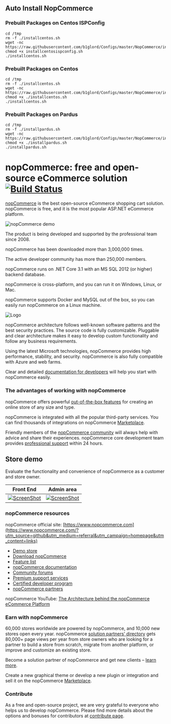 ## Auto Install NopCommerce

### Prebuilt Packages on Centos ISPConfig
```
cd /tmp
rm -f ./installcentos.sh
wget -nc https://raw.githubusercontent.com/b1glord/Configs/master/NopCommerce/installcentos.sh
chmod +x installcentosispconfig.sh
./installcentos.sh
```

### Prebuilt Packages on Centos
```
cd /tmp
rm -f ./installcentos.sh
wget -nc https://raw.githubusercontent.com/b1glord/Configs/master/NopCommerce/installcentos.sh
chmod +x ./installcentos.sh
./installcentos.sh
```

### Prebuilt Packages on Pardus
```
cd /tmp
rm -f ./installpardus.sh
wget -nc https://raw.githubusercontent.com/b1glord/Configs/master/NopCommerce/installpardus.sh
chmod +x ./installpardus.sh
./installpardus.sh
```

nopCommerce: free and open-source eCommerce solution[![Build Status](https://travis-ci.com/nopSolutions/nopCommerce.svg?branch=develop)](https://travis-ci.com/nopSolutions/nopCommerce)
===========

[nopCommerce](https://www.nopcommerce.com/?utm_source=github&utm_medium=content&utm_campaign=homepage) is the best open-source eCommerce shopping cart solution. nopCommerce is free, and it is the most popular ASP.NET eCommerce platform.

![nopCommerce demo](https://www.nopcommerce.com/images/github/responsive_devices_codeplex.png#v1)

The product is being developed and supported by the professional team since 2008.

nopCommerce has been downloaded more than 3,000,000 times.

The active developer community has more than 250,000 members.

nopCommerce runs on .NET Core 3.1 with an MS SQL 2012 (or higher) backend database.

nopCommerce is cross-platform, and you can run it on Windows, Linux, or Mac.

nopCommerce supports Docker and MySQL out of the box, so you can easily run nopCommerce on a Linux machine.

![Logo](https://www.nopcommerce.com/images/github/logos.png#v1)

nopCommerce architecture follows well-known software patterns and the best security practices. The source code is fully customizable. Pluggable and clear architecture makes it easy to develop custom functionality and follow any business requirements.

Using the latest Microsoft technologies, nopCommerce provides high performance, stability, and security. nopCommerce is also fully compatible with Azure and web farms.

Clear and detailed [documentation for developers](https://docs.nopcommerce.com/developer/index.html?utm_source=github&utm_medium=referral&utm_campaign=documentation&utm_content=text) will help you start with nopCommerce easily.


### The advantages of working with nopCommerce ###

nopCommerce offers powerful [out-of-the-box features](https://www.nopcommerce.com/features?utm_source=github&utm_medium=referral&utm_campaign=features&utm_content=text) for creating an online store of any size and type.

nopCommerce is integrated with all the popular third-party services. You can find thousands of integrations on nopCommerce [Marketplace](https://www.nopcommerce.com/marketplace?utm_source=github&utm_medium=referral&utm_campaign=marketplace&utm_content=text).

Friendly members of the [nopCommerce community](https://www.nopcommerce.com/boards?utm_source=github&utm_medium=referral&utm_campaign=forum&utm_content=text) will always help with advice and share their experiences. nopCommerce core development team provides [professional support](https://www.nopcommerce.com/nopcommerce-premium-support-services?utm_source=github&utm_medium=referral&utm_campaign=premium_support&utm_content=text) within 24 hours.


## Store demo ##

Evaluate the functionality and convenience of nopCommerce as a customer and store owner.

Front End | Admin area
----|------
[![ScreenShot](https://www.nopcommerce.com/images/github/public-demo.png#v1)](https://frontend.nopcommerce.com?utm_source=github&utm_medium=referral&utm_campaign=demo_store&utm_content=button) | [![ScreenShot](https://www.nopcommerce.com/images/github/admin-demo.png#v1)](https://admin-demo.nopcommerce.com/admin?utm_source=github&utm_medium=referral&utm_campaign=demo_store&utm_content=button)


### nopCommerce resources ###

nopCommerce official site: [https://www.nopcommerce.com](https://www.nopcommerce.com/?utm_source=github&utm_medium=referral&utm_campaign=homepage&utm_content=links)

* [Demo store](https://www.nopcommerce.com/demo?utm_source=github&utm_medium=referral&utm_campaign=demo_store&utm_content=links)
* [Download nopCommerce](https://www.nopcommerce.com/download-nopcommerce?utm_source=github&utm_medium=referral&utm_campaign=download_nop&utm_content=links)
* [Feature list](https://www.nopcommerce.com/features?utm_source=github&utm_medium=referral&utm_campaign=features&utm_content=links)
* [nopCommerce documentation](https://docs.nopcommerce.com?utm_source=github&utm_medium=referral&utm_campaign=documentation&utm_content=links)
* [Community forums](https://www.nopcommerce.com/boards?utm_source=github&utm_medium=referral&utm_campaign=forum&utm_content=links)
* [Premium support services](https://www.nopcommerce.com/nopcommerce-premium-support-services?utm_source=github&utm_medium=referral&utm_campaign=premium_support&utm_content=links)
* [Certified developer program](https://www.nopcommerce.com/certified-developer-program?utm_source=github&utm_medium=referral&utm_campaign=certified_developer&utm_content=links)
* [nopCommerce partners](https://www.nopcommerce.com/partners?utm_source=github&utm_medium=referral&utm_campaign=solution_partners&utm_content=links)

nopCommerce YouTube: [The Architecture behind the nopCommerce eCommerce Platform](https://www.youtube.com/watch?v=6gLbizzSA9o&list=PLnL_aDfmRHwtJmzeA7SxrpH3-XDY2ue0a)


### Earn with nopCommerce ###

60,000 stores worldwide are powered by nopCommerce, and 10,000 new stores open every year. nopCommerce [solution partners’ directory](https://www.nopcommerce.com/partners?utm_source=github&utm_medium=referral&utm_campaign=solution_partners&utm_content=text_become_partner) gets 80,000+ page views per year from store owners who are looking for a partner to build a store from scratch, migrate from another platform, or improve and customize an existing store.

Become a solution partner of nopCommerce and get new clients – [learn more](https://www.nopcommerce.com/become-partner?utm_source=github&utm_medium=referral&utm_campaign=become-partner&utm_content=learn_more).

Create a new graphical theme or develop a new plugin or integration and sell it on the nopCommerce [Marketplace](https://www.nopcommerce.com/marketplace?utm_source=github&utm_medium=referral&utm_campaign=marketplace&utm_content=text_sell_on_marketplace).


### Contribute ###

As a free and open-source project, we are very grateful to everyone who helps us to develop nopCommerce. Please find more details about the options and bonuses for contributors at [сontribute page](https://www.nopcommerce.com/contribute?utm_source=github&utm_medium=referral&utm_campaign=contribute&utm_content=text).
